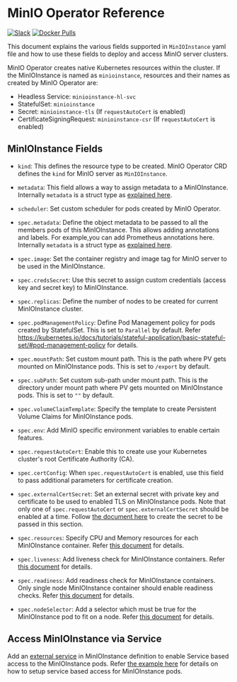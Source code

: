 # MinIO Operator Reference

[![Slack](https://slack.min.io/slack?type=svg)](https://slack.min.io) [![Docker Pulls](https://img.shields.io/docker/pulls/minio/k8s-operator.svg?maxAge=604800)](https://hub.docker.com/r/minio/k8s-operator)

This document explains the various fields supported in `MinIOInstance` yaml file and how to use these fields to deploy and access MinIO server clusters.

MinIO Operator creates native Kubernetes resources within the cluster. If the MinIOInstance is named as `minioinstance`, resources and their names as created by MinIO Operator are:

- Headless Service: `minioinstance-hl-svc`
- StatefulSet: `minioinstance`
- Secret: `minioinstance-tls` (If `requestAutoCert` is enabled)
- CertificateSigningRequest: `minioinstance-csr` (If `requestAutoCert` is enabled)

## MinIOInstance Fields

- `kind`: This defines the resource type to be created. MinIO Operator CRD defines the `kind` for MinIO server as `MinIOInstance`.

- `metadata`: This field allows a way to assign metadata to a MinIOInstance. Internally `metadata` is a struct type as [explained here](https://godoc.org/k8s.io/apimachinery/pkg/apis/meta/v1#ObjectMeta).

- `scheduler`: Set custom scheduler for pods created by MinIO Operator.

- `spec.metadata`: Define the object metadata to be passed to all the members pods of this MinIOInstance. This allows adding annotations and labels. For example,you can add Prometheus annotations here. Internally `metadata` is a struct type as [explained here](https://godoc.org/k8s.io/apimachinery/pkg/apis/meta/v1#ObjectMeta).

- `spec.image`: Set the container registry and image tag for MinIO server to be used in the MinIOInstance.

- `spec.credsSecret`: Use this secret to assign custom credentials (access key and secret key) to MinIOInstance.

- `spec.replicas`: Define the number of nodes to be created for current MinIOInstance cluster.

- `spec.podManagementPolicy`: Define Pod Management policy for pods created by StatefulSet. This is set to `Parallel` by default. Refer https://kubernetes.io/docs/tutorials/stateful-application/basic-stateful-set/#pod-management-policy for details.

- `spec.mountPath`: Set custom mount path. This is the path where PV gets mounted on MinIOInstance pods. This is set to `/export` by default.

- `spec.subPath`: Set custom sub-path under mount path. This is the directory under mount path where PV gets mounted on MinIOInstance pods. This is set to `""` by default.

- `spec.volumeClaimTemplate`: Specify the template to create Persistent Volume Claims for MinIOInstance pods.

- `spec.env`: Add MinIO specific environment variables to enable certain features.

- `spec.requestAutoCert`: Enable this to create use your Kubernetes cluster's root Certificate Authority (CA).

- `spec.certConfig`: When `spec.requestAutoCert` is enabled, use this field to pass additional parameters for certificate creation.

- `spec.externalCertSecret`: Set an external secret with private key and certificate to be used to enabled TLS on MinIOInstance pods. Note that only one of `spec.requestAutoCert` or `spec.externalCertSecret` should be enabled at a time. Follow [the document here](https://github.com/minio/minio/tree/master/docs/tls/kubernetes#2-create-kubernetes-secret) to create the secret to be passed in this section.

- `spec.resources`: Specify CPU and Memory resources for each MinIOInstance container. Refer [this document](https://kubernetes.io/docs/concepts/configuration/manage-compute-resources-container/#resource-types) for details.

- `spec.liveness`: Add liveness check for MinIOInstance containers. Refer [this document](https://kubernetes.io/docs/tasks/configure-pod-container/configure-liveness-readiness-probes/#define-a-liveness-command) for details.

- `spec.readiness`: Add readiness check for MinIOInstance containers. Only single node MinIOInstance container should enable readiness checks. Refer [this document](https://kubernetes.io/docs/tasks/configure-pod-container/configure-liveness-readiness-probes/#define-a-liveness-command) for details.

- `spec.nodeSelector`: Add a selector which must be true for the MinIOInstance pod to fit on a node. Refer [this document](https://kubernetes.io/docs/concepts/configuration/assign-pod-node/) for details.

## Access MinIOInstance via Service

Add an [external service](https://kubernetes.io/docs/concepts/services-networking/service/) in MinIOInstance definition to enable Service based access to the MinIOInstance pods. Refer [the example here](https://github.com/minio/minio-operator/blob/master/examples/minioinstance-with-external-service.yaml?raw=true) for details on how to setup service based access for MinIOInstance pods.
